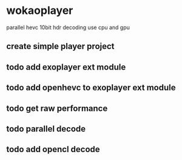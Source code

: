 # wokaoplayer
parallel hevc 10bit hdr decoding use cpu and gpu 
## create simple player project

## todo add exoplayer ext module

## todo add openhevc to exoplayer ext module
## todo get raw performance
## todo parallel decode
## todo add opencl decode 






